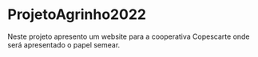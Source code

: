 # ProjetoAgrinho2022
Neste projeto apresento um website para a cooperativa Copescarte onde será apresentado o papel semear.
